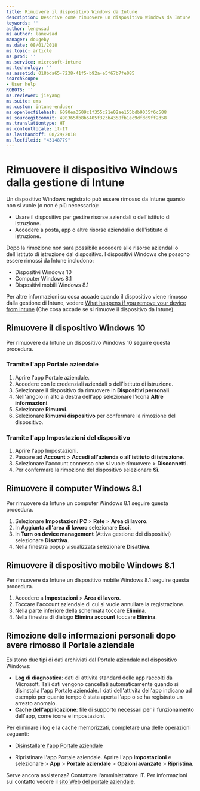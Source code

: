```yaml
---
title: Rimuovere il dispositivo Windows da Intune
description: Descrive come rimuovere un dispositivo Windows da Intune
keywords: ''
author: lenewsad
ms.author: lanewsad
manager: dougeby
ms.date: 08/01/2018
ms.topic: article
ms.prod: ''
ms.service: microsoft-intune
ms.technology: ''
ms.assetid: 018bda65-7238-41f5-b92a-e5f67b7fe085
searchScope:
- User help
ROBOTS: ''
ms.reviewer: jieyang
ms.suite: ems
ms.custom: intune-enduser
ms.openlocfilehash: 6090ea3509c1f355c21e02ae155bdb9035f6c508
ms.sourcegitcommit: 490365fb8b5405f323b4358fb1ec9dfdd9ff2d58
ms.translationtype: HT
ms.contentlocale: it-IT
ms.lasthandoff: 08/29/2018
ms.locfileid: "43148779"
---
```

# <a name="remove-your-windows-device-from-intune-management"></a>Rimuovere il dispositivo Windows dalla gestione di Intune

Un dispositivo Windows registrato può essere rimosso da Intune quando non si vuole (o non è più necessario):  
* Usare il dispositivo per gestire risorse aziendali o dell'istituto di istruzione. 
* Accedere a posta, app o altre risorse aziendali o dell'istituto di istruzione.

Dopo la rimozione non sarà possibile accedere alle risorse aziendali o dell'istituto di istruzione dal dispositivo. I dispositivi Windows che possono essere rimossi da Intune includono:  
* Dispositivi Windows 10 
* Computer Windows 8.1
* Dispositivi mobili Windows 8.1
 
Per altre informazioni su cosa accade quando il dispositivo viene rimosso dalla gestione di Intune, vedere [What happens if you remove your device from Intune](what-happens-if-you-unenroll-your-device-from-intune-windows.md) (Che cosa accade se si rimuove il dispositivo da Intune).

## <a name="remove-your-windows-10-device"></a>Rimuovere il dispositivo Windows 10
Per rimuovere da Intune un dispositivo Windows 10 seguire questa procedura.

### <a name="via-the-company-portal-app"></a>Tramite l'app Portale aziendale

1. Aprire l'app Portale aziendale.
2. Accedere con le credenziali aziendali o dell'istituto di istruzione.
3. Selezionare il dispositivo da rimuovere in **Dispositivi personali**.
4. Nell'angolo in alto a destra dell'app selezionare l'icona **Altre informazioni**.
5. Selezionare **Rimuovi**. 
6. Selezionare **Rimuovi dispositivo** per confermare la rimozione del dispositivo.

### <a name="via-device-settings-app"></a>Tramite l'app Impostazioni del dispositivo
1. Aprire l'app Impostazioni. 
2. Passare ad **Account** > **Accedi all'azienda o all'istituto di istruzione**.
3. Selezionare l'account connesso che si vuole rimuovere > **Disconnetti**.
4. Per confermare la rimozione del dispositivo selezionare **Sì**.

## <a name="remove-your-windows-81-computer"></a>Rimuovere il computer Windows 8.1
Per rimuovere da Intune un computer Windows 8.1 seguire questa procedura.

1.  Selezionare **Impostazioni PC** > **Rete** > **Area di lavoro**.
2.  In **Aggiunta all'area di lavoro** selezionare **Esci**.
3.  In **Turn on device management** (Attiva gestione dei dispositivi) selezionare **Disattiva**.
4.  Nella finestra popup visualizzata selezionare **Disattiva**.

## <a name="remove-your-windows-81-mobile-device"></a>Rimuovere il dispositivo mobile Windows 8.1
Per rimuovere da Intune un dispositivo mobile Windows 8.1 seguire questa procedura.

1.  Accedere a **Impostazioni** > **Area di lavoro**.
2.  Toccare l'account aziendale di cui si vuole annullare la registrazione.
3.  Nella parte inferiore della schermata toccare **Elimina**.
4.  Nella finestra di dialogo **Elimina account** toccare **Elimina**.  
## <a name="removing-your-personal-information-after-removing-the-company-portal"></a>Rimozione delle informazioni personali dopo avere rimosso il Portale aziendale
Esistono due tipi di dati archiviati dal Portale aziendale nel dispositivo Windows:

-   **Log di diagnostica**: dati di attività standard delle app raccolti da Microsoft. Tali dati vengono cancellati automaticamente quando si disinstalla l'app Portale aziendale. I dati dell'attività dell'app indicano ad esempio per quanto tempo è stata aperta l'app o se ha registrato un arresto anomalo.
-   **Cache dell'applicazione**: file di supporto necessari per il funzionamento dell'app, come icone e impostazioni.

Per eliminare i log e la cache memorizzati, completare una delle operazioni seguenti:

* [Disinstallare l'app Portale aziendale](https://support.microsoft.com/help/4028003/windows-10-uninstall-apps-and-programs) 

* Ripristinare l'app Portale aziendale. Aprire l'app **Impostazioni** e selezionare > **App** > **Portale aziendale** > **Opzioni avanzate** > **Ripristina**. 

Serve ancora assistenza? Contattare l'amministratore IT. Per informazioni sul contatto vedere il [sito Web del portale aziendale](https://go.microsoft.com/fwlink/?linkid=2010980).
